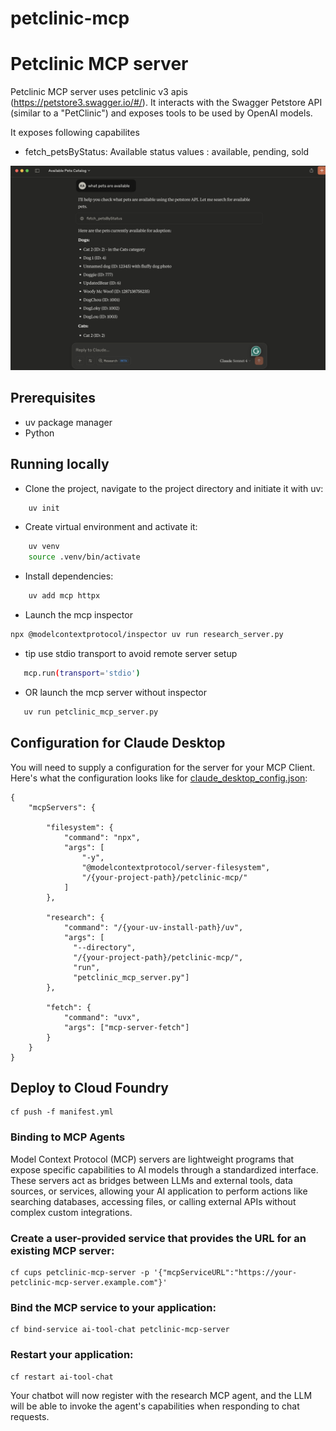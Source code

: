 # petclinic-mcp

# Petclinic MCP server
Petclinic MCP server uses petclinic v3 apis (https://petstore3.swagger.io/#/).  It interacts with the Swagger Petstore API (similar to a "PetClinic") and exposes tools to be used by OpenAI models.

It exposes following capabilites
- fetch_petsByStatus: Available status values : available, pending, sold

![Sample](petclinic-output.png)

## Prerequisites
* uv package manager
* Python

## Running locally
* Clone the project, navigate to the project directory and initiate it with uv:
```bash
    uv init
```
* Create virtual environment and activate it:
```bash
    uv venv
    source .venv/bin/activate
```
* Install dependencies:
```bash
    uv add mcp httpx
```
* Launch the mcp inspector
```bash
npx @modelcontextprotocol/inspector uv run research_server.py
```
* tip use stdio transport to avoid remote server setup
```bash
   mcp.run(transport='stdio')
```

* OR launch the mcp server without inspector
```bash
   uv run petclinic_mcp_server.py
```


## Configuration for Claude Desktop

You will need to supply a configuration for the server for your MCP Client. Here's what the configuration looks like for [claude_desktop_config.json](https://modelcontextprotocol.io/quickstart/user):

```
{
    "mcpServers": {
        
        "filesystem": {
            "command": "npx",
            "args": [
                "-y",
                "@modelcontextprotocol/server-filesystem",
                "/{your-project-path}/petclinic-mcp/"
            ]
        },
        
        "research": {
            "command": "/{your-uv-install-path}/uv",
            "args": [
              "--directory",
              "/{your-project-path}/petclinic-mcp/",
              "run",
              "petclinic_mcp_server.py"]
        },
        
        "fetch": {
            "command": "uvx",
            "args": ["mcp-server-fetch"]
        }
    }
}
```

## Deploy to Cloud Foundry
```
cf push -f manifest.yml
```
### Binding to MCP Agents
Model Context Protocol (MCP) servers are lightweight programs that expose specific capabilities to AI models through a standardized interface. These servers act as bridges between LLMs and external tools, data sources, or services, allowing your AI application to perform actions like searching databases, accessing files, or calling external APIs without complex custom integrations.

### Create a user-provided service that provides the URL for an existing MCP server:
```
cf cups petclinic-mcp-server -p '{"mcpServiceURL":"https://your-petclinic-mcp-server.example.com"}'
```
### Bind the MCP service to your application:
```
cf bind-service ai-tool-chat petclinic-mcp-server
```
### Restart your application:
```
cf restart ai-tool-chat
```
Your chatbot will now register with the research MCP agent, and the LLM will be able to invoke the agent's capabilities when responding to chat requests.
